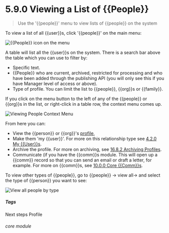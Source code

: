# 5.9.0 <i class="fa fa-user"></i> Viewing a List of {{People}}

> Use the '{{people}}' menu to view lists of {{people}} on the system



To view a list of all {{user}}s, click '{{people}}' on the main menu:

![{{People}} icon on the menu](43a.png)

A table will list all the {{user}}s on the system.  There is a search bar above the table which you can use to filter by:

  - Specific text.
  - {{People}} who are current, archived, restricted for processing and who have been added through the publishing API (you will only see this if you have Manager level of access or above).
  - Type of profile. You can limit the list to {{people}}, {{org}}s or {{family}}.
 
If you click on the menu button to the left of any of the {{people}} or {{org}}s in the list, or right-click in a table row, the context menu comes up.

![Viewing People Context Menu](5.9.0a.png)

From here you can:

  - View the {{person}} or {{org}}'s [profile](/help/index/p/5.1.0),
  - Make them 'my {{user}}'. For more on this relationship type see [4.2.0 My {{User}}s](/help/index/p/4.2.0).
  - Archive the profile. For more on archiving, see [16.8.2 Archiving Profiles](/help/index/p/16.8.2).
  - Communicate (if you have the {{comm}}s module. This will open up a {{comm}} record so that you can send an email or draft a letter, for example. For more on {{comm}}s, see [10.0.0 Core {{Comm}}s](/help/index/p/10.0.0).

To view other types of {{people}}, go to {{people}} -> view all-> and select the type of {{person}} you want to see:

![View all people by type](43b.png) 


##### Tags
Next steps
Profile

###### core module

